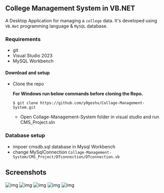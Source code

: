 ## College Management System in VB.NET

A Desktop Application for managing a `college` data. It's developed using `VB.Net` programming language & `MySQL` database.

### Requirements

- git
- Visual Studio 2023
- MySQL Workbench

#### Download and setup

- Clone the repo

  **For Windows run below commands before cloning the Repo.**

  ```
  $ git clone https://github.com/y0geshx/Collage-Management-System.git 

  ```
  - Open Collage-Management-System folder in visual studio and run CMS_Project.sln

### Database setup

- impoer cmsdb.sql database in Mysql Workbench
- change MySqlConnection `` Collage-Management-System/CMS_Project/DTconnection/DTconnection.vb ``

## Screenshots

<img src="" align="center" alt="img" />

<img src="" align="center" alt="img" />

<img src="" align="center" alt="img" />

<img  src="" align="center" alt="img" />

<img src="" align="center" alt="img" />

